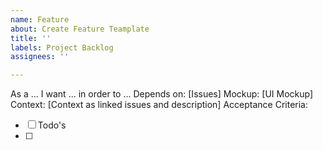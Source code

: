 ```yaml
---
name: Feature
about: Create Feature Teamplate
title: ''
labels: Project Backlog
assignees: ''

---
```


As a ... I want ... in order to ...
Depends on: 
[Issues]
Mockup:
[UI Mockup]
Context: 
[Context as linked issues and description]
Acceptance Criteria:
- [ ] Todo's
- [ ]
